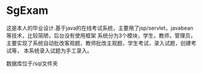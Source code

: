 # SgExam
这是本人的毕业设计.基于java的在线考试系统，主要用了jsp/servlet，javabean等技术，比较简陋，后台没有使用框架
系统分为3个模块，学生，教师，管理员，主要实现了系统自动批改客观题，教师批改主观题，学生考试，录入试题，创建考试等，
本系统录入试题为手工录入。

数据库位于/sql文件夹
